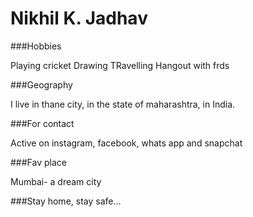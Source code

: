 # Nikhil K. Jadhav

###Hobbies

Playing cricket
Drawing
TRavelling
Hangout with frds

###Geography

I live in thane city, in the state of maharashtra, in India.

###For contact

Active on instagram, facebook, whats app and snapchat

###Fav place 

Mumbai- a dream city

###Stay home, stay safe...
